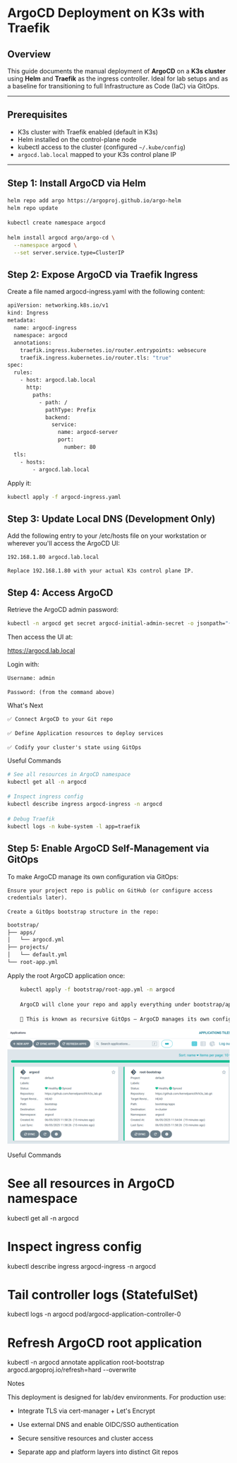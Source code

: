 # ArgoCD Deployment on K3s with Traefik

## Overview

This guide documents the manual deployment of **ArgoCD** on a **K3s cluster** using **Helm** and **Traefik** as the ingress controller. Ideal for lab setups and as a baseline for transitioning to full Infrastructure as Code (IaC) via GitOps.

---

## Prerequisites

- K3s cluster with Traefik enabled (default in K3s)
- Helm installed on the control-plane node
- kubectl access to the cluster (configured `~/.kube/config`)
- `argocd.lab.local` mapped to your K3s control plane IP

---

## Step 1: Install ArgoCD via Helm

```bash
helm repo add argo https://argoproj.github.io/argo-helm
helm repo update

kubectl create namespace argocd

helm install argocd argo/argo-cd \
  --namespace argocd \
  --set server.service.type=ClusterIP
```

## Step 2: Expose ArgoCD via Traefik Ingress

Create a file named argocd-ingress.yaml with the following content:

```bash
apiVersion: networking.k8s.io/v1
kind: Ingress
metadata:
  name: argocd-ingress
  namespace: argocd
  annotations:
    traefik.ingress.kubernetes.io/router.entrypoints: websecure
    traefik.ingress.kubernetes.io/router.tls: "true"
spec:
  rules:
    - host: argocd.lab.local
      http:
        paths:
          - path: /
            pathType: Prefix
            backend:
              service:
                name: argocd-server
                port:
                  number: 80
  tls:
    - hosts:
        - argocd.lab.local
```
Apply it:
```bash
kubectl apply -f argocd-ingress.yaml
```
## Step 3: Update Local DNS (Development Only)

Add the following entry to your /etc/hosts file on your workstation or wherever you'll access the ArgoCD UI:
```bash
192.168.1.80 argocd.lab.local
```
    Replace 192.168.1.80 with your actual K3s control plane IP.

## Step 4: Access ArgoCD

Retrieve the ArgoCD admin password:
```bash
kubectl -n argocd get secret argocd-initial-admin-secret -o jsonpath="{.data.password}" | base64 -d
```
Then access the UI at:

https://argocd.lab.local

Login with:

    Username: admin

    Password: (from the command above)

What's Next

    ✅ Connect ArgoCD to your Git repo

    ✅ Define Application resources to deploy services

    ✅ Codify your cluster's state using GitOps

Useful Commands
```bash
# See all resources in ArgoCD namespace
kubectl get all -n argocd

# Inspect ingress config
kubectl describe ingress argocd-ingress -n argocd

# Debug Traefik
kubectl logs -n kube-system -l app=traefik
```


## Step 5: Enable ArgoCD Self-Management via GitOps

To make ArgoCD manage its own configuration via GitOps:

    Ensure your project repo is public on GitHub (or configure access credentials later).

    Create a GitOps bootstrap structure in the repo:

```bash
bootstrap/
├── apps/
│   └── argocd.yml
├── projects/
│   └── default.yml
└── root-app.yml
```
Apply the root ArgoCD application once:
```bash
    kubectl apply -f bootstrap/root-app.yml -n argocd

    ArgoCD will clone your repo and apply everything under bootstrap/apps, including an argocd.yml that manages itself.

    🔁 This is known as recursive GitOps — ArgoCD manages its own configuration from Git.
```

![argocd_screenshot_self_mgmt](image.png)



Useful Commands

# See all resources in ArgoCD namespace
kubectl get all -n argocd

# Inspect ingress config
kubectl describe ingress argocd-ingress -n argocd

# Tail controller logs (StatefulSet)
kubectl logs -n argocd pod/argocd-application-controller-0

# Refresh ArgoCD root application
kubectl -n argocd annotate application root-bootstrap argocd.argoproj.io/refresh=hard --overwrite

Notes

This deployment is designed for lab/dev environments. For production use:

- Integrate TLS via cert-manager + Let's Encrypt

- Use external DNS and enable OIDC/SSO authentication 

- Secure sensitive resources and cluster access

- Separate app and platform layers into distinct Git repos